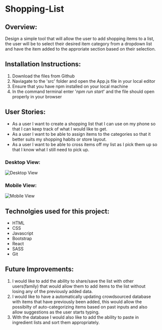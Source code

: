 # Shopping-List

## Overview:

Design a simple tool that will allow the user to add shopping items to a list, the user will be to select their desired item category from a dropdown list and have the item added to the approriate section based on their selection.

## Installation Instructions:
1. Download the files from Github
2. Naviagate to the 'src' folder and open the App.js file in your local editor
3. Ensure that you have npm installed on your local machine
4. In the command terminal enter '*npm run start*' and the file should open properly in your browser

## User Stories:
* As a user I want to create a shopping list that I can use on my phone so that I can keep track of what I would like to get.
* As a user I want to be able to assign items to the categories so that it better suits my shopping habits or store layout.
* As a user I want to be able to cross items off my list as I pick them up so that I know what I still need to pick up.

### Desktop View:
![Desktop View](https://github.com/weavedawg74/Shopping-List/blob/master/readme/desktopView.png)
### Mobile View:
![Mobile View](https://github.com/weavedawg74/Shopping-List/blob/master/readme/mobileView.png)

## Technolgies used for this project:
* HTML
* CSS
* Javascript
* Bootstrap
* React
* SASS
* Git

## Future Improvements:
1. I would like to add the ability to share/save the list with other users(family) that would allow them to add items to the list without losing any of the previously added data.
2. I would like to have a automatically updating crowdsourced database with items that have previously been added, this would allow the possibilty of auto-categorizing items based on past inputs and also allow suggestions as the user starts typing.
3. With the database I would also like to add the ability to paste in ingredient lists and sort them appropriately.